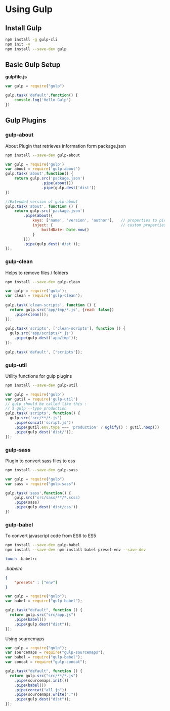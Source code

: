 # Using Gulp
## Install Gulp
```sh
npm install -g gulp-cli
npm init -y
npm install --save-dev gulp
```
## Basic Gulp Setup
__**gulpfile.js**__
```javascript
var gulp = require("gulp")

gulp.task('default',function() {
    console.log('Hello Gulp')
})
```
## Gulp Plugins
### gulp-about
About Plugin that retrieves information form package.json
```sh
npm install --save-dev gulp-about
```
```javascript
var gulp = require('gulp')
var about = require('gulp-about')
gulp.task('about',function() {
    return gulp.src('package.json')
                .pipe(about())
                .pipe(gulp.dest('dist'))
})

//Extended version of gulp-about
gulp.task('about', function () {
    return gulp.src('package.json')
        .pipe(about({
            keys: ['name', 'version', 'author'],   // properties to pick from the source 
            inject: {                              // custom properties to inject 
                buildDate: Date.now()
            }
        }))
        .pipe(gulp.dest('dist'));
});
```
### gulp-clean
Helps to remove files / folders
```sh
npm install --save-dev gulp-clean
```
```javascript
var gulp = require('gulp');
var clean = require('gulp-clean');
 
gulp.task('clean-scripts', function () {
  return gulp.src('app/tmp/*.js', {read: false})
    .pipe(clean());
});
 
gulp.task('scripts', ['clean-scripts'], function () {
  gulp.src('app/scripts/*.js')
    .pipe(gulp.dest('app/tmp'));
});
 
gulp.task('default', ['scripts']);
```
### gulp-util
Utility functions for gulp plugins
```sh
npm install --save-dev gulp-util
```
```javascript
var gulp = require('gulp')
var gutil = require('gulp-util')
// gulp should be called like this : 
// $ gulp --type production 
gulp.task('scripts', function() {
  gulp.src('src/**/*.js')
    .pipe(concat('script.js'))
    .pipe(gutil.env.type === 'production' ? uglify() : gutil.noop())
    .pipe(gulp.dest('dist/'));
});
```
### gulp-sass
Plugin to convert sass files to css
```sh
npm install --save-dev gulp-sass
```
```javascript
var gulp = require("gulp")
var sass = require("gulp-sass")

gulp.task('sass',function() {
    gulp.src('src/sass/**/*.scss)
    .pipe(sass)
    .pipe(gulp.dest('dist/css'))
})
```
### gulp-babel
To convert javascript code from ES6 to ES5
```sh
npm install --save-dev gulp-babel
npm install --save-dev npm install babel-preset-env --save-dev
```
```sh
touch .babelrc
```
_.babelrc_
```json
{
    "presets" : ["env"]
}
```
```javascript
var gulp = require("gulp");
var babel = require("gulp-babel");

gulp.task("default", function () {
  return gulp.src("src/app.js")
    .pipe(babel())
    .pipe(gulp.dest("dist"));
});
```
Using sourcemaps
```javascript
var gulp = require("gulp");
var sourcemaps = require("gulp-sourcemaps");
var babel = require("gulp-babel");
var concat = require("gulp-concat");

gulp.task("default", function () {
  return gulp.src("src/**/*.js")
    .pipe(sourcemaps.init())
    .pipe(babel())
    .pipe(concat("all.js"))
    .pipe(sourcemaps.write("."))
    .pipe(gulp.dest("dist"));
});
```